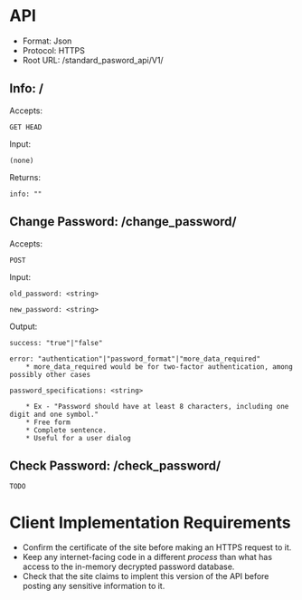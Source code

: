 # API

* Format: Json
* Protocol: HTTPS
* Root URL: /standard_pasword_api/V1/

## Info: /

Accepts:

    GET HEAD

Input:

    (none)

Returns:

    info: ""

## Change Password: /change_password/

Accepts:

    POST

Input:

    old_password: <string>

    new_password: <string>

Output:

    success: "true"|"false"

    error: "authentication"|"password_format"|"more_data_required"
        * more_data_required would be for two-factor authentication, among possibly other cases

    password_specifications: <string>

        * Ex - "Password should have at least 8 characters, including one digit and one symbol."
        * Free form
        * Complete sentence.
        * Useful for a user dialog

## Check Password: /check_password/

    TODO

# Client Implementation Requirements

* Confirm the certificate of the site before making an HTTPS request to it.
* Keep any internet-facing code in a different *process* than what has access to the in-memory decrypted password database.
* Check that the site claims to implent this version of the API before posting any sensitive information to it.
